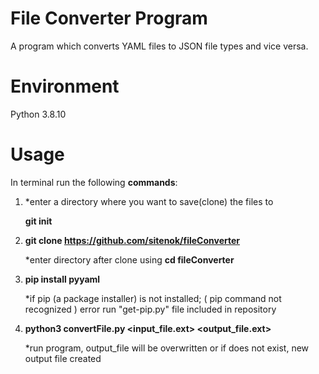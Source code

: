 File Converter Program
======================
A program which converts YAML files to JSON file types and vice versa. 


Environment
===========
Python 3.8.10


Usage
=====
In terminal run the following **commands**:

1.  *enter a directory where you want to save(clone) the files to

    **git init**
    
    
    
2.  **git clone https://github.com/sitenok/fileConverter**

    *enter directory after clone using **cd fileConverter**
    
    
    
3.  **pip install pyyaml**

    *if pip (a package installer) is not installed; ( pip command not recognized ) error
     run "get-pip.py" file included in repository



4.  **python3 convertFile.py <input_file.ext> <output_file.ext>**
     
    *run program, output_file will be overwritten or if does not exist, new output file created

